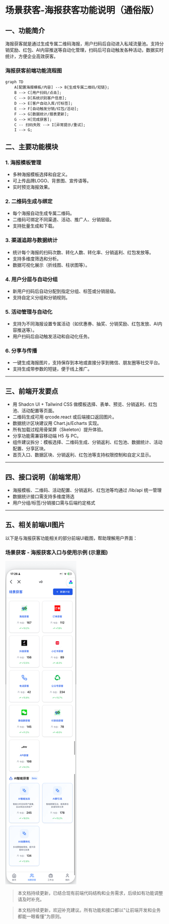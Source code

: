 # 场景获客-海报获客功能说明（通俗版）

## 一、功能简介
海报获客就是通过生成专属二维码海报，用户扫码后自动进入私域流量池。支持分销奖励、红包、AI内容推送等自动化管理，扫码后可自动触发各种活动，数据实时统计，方便企业高效获客。

### 海报获客前端功能流程图

```mermaid
graph TD
    A[配置海报模板/内容] --> B{生成专属二维码/短链};
    B --> C[用户扫码/点击];
    C --> D[系统识别客户信息];
    D --> E[客户自动入库/打标签];
    E --> F[自动触发分销/红包/活动];
    F --> G[数据统计/报表更新];
    G --> H[完成获客];
    C -- 扫码失败 --> I[异常提示/重试];
    I --> G;
```

## 二、主要功能模块

### 1. 海报模板管理
- 多种海报模板选择和自定义。
- 可上传品牌LOGO、背景图、宣传语等。
- 实时预览海报效果。

### 2. 二维码生成与绑定
- 每个海报自动生成专属二维码。
- 二维码可绑定不同渠道、活动、推广人、分销层级。
- 支持批量生成和下载。

### 3. 渠道追踪与数据统计
- 统计每个海报的扫码次数、转化人数、转化率、分销返利、红包发放等。
- 支持多维度筛选和分析。
- 数据可视化展示（折线图、柱状图等）。

### 4. 用户分层与自动分组
- 新用户扫码后自动分配到指定分组、标签或分销层级。
- 支持自定义分组和分销规则。

### 5. 活动管理与自动化
- 支持为不同海报设置专属活动（如优惠券、抽奖、分销奖励、红包发放、AI内容推送等）。
- 用户扫码后自动触发活动和自动化任务。

### 6. 分享与传播
- 一键生成海报图片，支持保存到本地或直接分享到微信、朋友圈等社交平台。
- 支持生成带参数的短链，便于线上推广。

---

## 三、前端开发要点
- 用 Shadcn UI + Tailwind CSS 做模板选择、表单、预览、分销返利、红包池、活动配置等页面。
- 二维码生成可用 qrcode.react 或后端接口返回图片。
- 数据统计区块建议用 Chart.js/Echarts 实现。
- 所有加载过程用骨架屏（Skeleton）提升体验。
- 分享功能需兼容移动端 H5 与 PC。
- 组件建议拆分：模板选择、二维码生成、分销返利、红包池、数据统计、活动配置、分享区块。
- 首页入口、数据区块、分销返利、红包池等支持权限控制和自定义显示。

---

## 四、接口说明（前端常用）
- 海报模板、二维码、活动配置、分销返利、红包池等均通过 /lib/api 统一管理
- 数据统计接口需支持多维度筛选
- 用户分组/标签/分销接口需与后端约定格式

---

## 五、相关前端UI图片

以下是与海报获客功能相关的部分前端UI截图，帮助理解用户界面：

### 场景获客 - 海报获客入口与使用示例 (示意图)

![场景获客](../4、前端/UI/场景获客.png)

> 本文档持续更新，已结合现有前端代码结构和业务需求，后续如有功能调整请及时补充。 

> 本文档持续更新，欢迎补充建议。所有功能和接口都以"让前端开发和业务都能一眼看懂"为原则。 